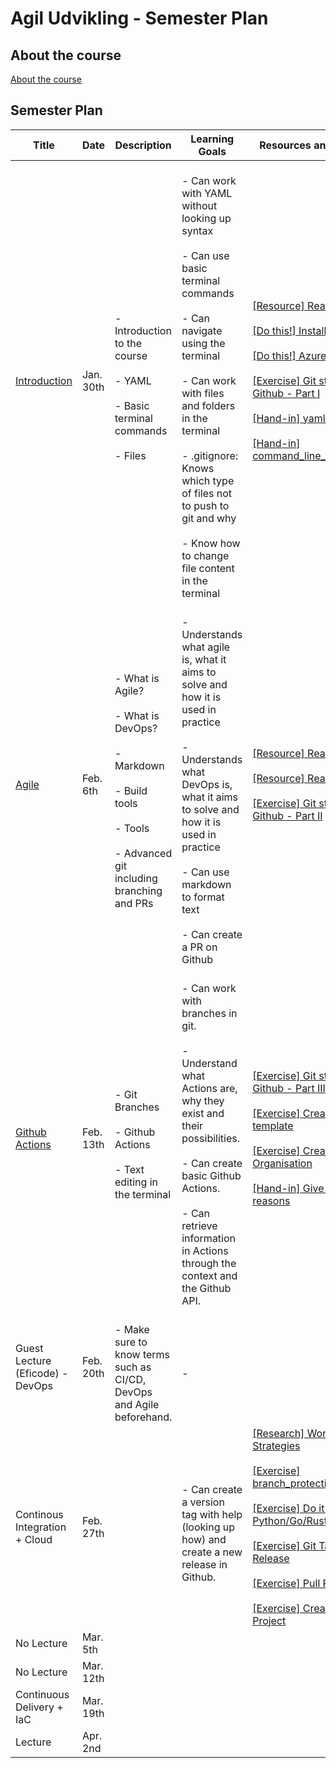 # Agil Udvikling - Semester Plan

## About the course

[About the course](00._Course_Material/00._Meta_Course_Material/about_the_course.md)

## Semester Plan


| Title | Date | Description | Learning Goals | Resources and Activities |
| --- | --- | --- | --- | --- |
| [Introduction](00._Course_Material/02._Slides/01._Introduction/01._Introduction.md) | Jan. 30th | <br>            - Introduction to the course<br>            <br>            - YAML<br><br>            - Basic terminal commands<br><br>            - Files<br>         | <br>            - Can work with YAML without looking up syntax<br><br>            - Can use basic terminal commands<br><br>            - Can navigate using the terminal<br><br>            - Can work with files and folders in the terminal<br><br>            - .gitignore: Knows which type of files not to push to git and why<br><br>            - Know how to change file content in the terminal<br>         | [[Resource] Reading Material](00._Course_Material/01._Assignments/01._Introduction/read_literature.md)<br><br>[[Do this!] Install Tools](00._Course_Material/01._Assignments/01._Introduction/install_tools.md/)<br><br>[[Do this!] Azure for Students](00._Course_Material/01._Assignments/01._Introduction/azure_for_students.md)<br><br>[[Exercise] Git started with Github - Part I](00._Course_Material/01._Assignments/01._Introduction/git_started_with_github_part_I.md)<br><br>[[Hand-in] yaml_person.md](00._Course_Material/01._Assignments/01._Introduction/yaml_person.md)<br><br>[[Hand-in] command_line_exercises.md](00._Course_Material/01._Assignments/01._Introduction/command_line_exercises.md) |
| [Agile](00._Course_Material/02._Slides/02._Agile/02._Agile.md) | Feb. 6th | <br>            - What is Agile?<br>            <br>            - What is DevOps?<br><br>            - Markdown<br><br>            - Build tools<br><br>            - Tools<br><br>            - Advanced git including branching and PRs<br>         | <br>            - Understands what agile is, what it aims to solve and how it is used in practice<br><br>            - Understands what DevOps is, what it aims to solve and how it is used in practice<br><br>            - Can use markdown to format text<br><br>            - Can create a PR on Github<br>         | [[Resource] Reading Material](00._Course_Material/01._Assignments/02._Agile/read_literature.md)<br><br>[[Resource] Reading Material](00._Course_Material/01._Assignments/02._Agile/read_about_github_actions.md)<br><br>[[Exercise] Git started with Github - Part II](00._Course_Material/01._Assignments/02._Agile/git_started_with_github_part_II.md) |
| [Github Actions](00._Course_Material/02._Slides/03._Github_Actions/03._Github_Actions.md) | Feb. 13th | <br>           - Git Branches<br><br>           - Github Actions<br><br>           - Text editing in the terminal<br>         | <br>           - Can work with branches in git.<br><br>           - Understand what Actions are, why they exist and their possibilities.<br><br>           - Can create basic Github Actions.<br><br>           - Can retrieve information in Actions through the context and the Github API.<br>         | [[Exercise] Git started with Github - Part III](00._Course_Material/01._Assignments/03._Github_Actions/git_started_with_github_part_III.md)<br><br>[[Exercise] Create an issue template](00._Course_Material/01._Assignments/03._Github_Actions/create_an_issue_template.md)<br><br>[[Exercise] Create a Github Organisation](00._Course_Material/01._Assignments/03._Github_Actions/github_organisations.md)<br><br>[[Hand-in] Give me 3 good reasons](00._Course_Material/01._Assignments/03._Github_Actions/give_me_3_good_reasons.md) |
| Guest Lecture (Eficode) - DevOps | Feb. 20th | <br>           - Make sure to know terms such as CI/CD, DevOps and Agile beforehand. <br>         | <br>           -<br>         |  |
| Continous Integration + Cloud | Feb. 27th | <br>         | <br>           - Can create a version tag with help (looking up how) and create a new release in Github. <br>         | [[Research] Workflow Strategies](00._Course_Material/01._Assignments/04._Continuous_Integration/workflow_strategies.md)<br><br>[[Exercise] branch_protection_rule](00._Course_Material/01._Assignments/04._Continuous_Integration/branch_protection_rule.md)<br><br>[[Exercise] Do it for Python/Go/Rust](00._Course_Material/01._Assignments/04._Continuous_Integration/do_it_for_python_go_rust.md)<br><br>[[Exercise] Git Tagging and Release](00._Course_Material/01._Assignments/04._Continuous_Integration/git_tagging_release.md)<br><br>[[Exercise] Pull Request](00._Course_Material/01._Assignments/04._Continuous_Integration/pull_request.md)<br><br>[[Exercise] Create a Github Project](00._Course_Material/01._Assignments/04._Continuous_Integration/create_a_github_project.md) |
| No Lecture | Mar. 5th | <br>         | <br>         |  |
| No Lecture | Mar. 12th | <br>         | <br>         |  |
| Continuous Delivery + IaC | Mar. 19th | <br>         | <br>         |  |
| Lecture | Apr. 2nd | <br>         | <br>         |  |

